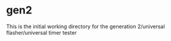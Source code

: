 # gen2
This is the initial working directory for the generation 2/universal flasher/universal timer tester
